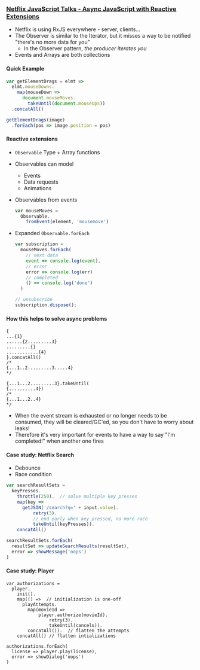 ### [Netflix JavaScript Talks - Async JavaScript with Reactive Extensions](https://www.youtube.com/watch?v=XRYN2xt11Ek)

* Netflix is using RxJS everywhere - server, clients...
* The Observer is similar to the Iterator, but it misses a way to be notified "there's no more data for you"
  * In the Observer pattern, *the producer iterates you*
* Events and Arrays are both collections

#### Quick Example

```javascript
var getElementDrags = elmt =>
  elmt.mouseDowns.
    map(mouseDown =>
      document.mouseMoves.
        takeUntil(document.mouseUps))
  .concatAll()

getElementDrags(image)
  .forEach(pos => image.position = pos)
```

#### Reactive extensions

* `Observable` Type + Array functions
* Observables can model
  * Events
  * Data requests
  * Animations
* Observables from events

  ```javascript
  var mouseMoves =
    Observable.
      fromEvent(element, 'mousemove')
  ```
* Expanded `Observable.forEach`

  ```javascript
  var subscription =
    mouseMoves.forEach(
      // next data
      event => console.log(event),
      // error
      error => console.log(err)
      // completed
      () => console.log('done')
    )

  // unsubscribe
  subscription.dispose();
  ```

#### How this helps to solve async problems

```
{
...{1}
......{2.........3}
.........{}
............{4}
}.concatAll()
/*
{...1..2.........3.....4}
*/

{...1...2.........3}.takeUntil(
{..........4})
/*
{...1...2..4}
*/
```

* When the event stream is exhausted or no longer needs to be consumed, they will be cleared/GC'ed, so you don't have to worry about leaks!
* Therefore it's very important for events to have a way to say "I'm completed!" when another one fires

#### Case study: Netflix Search

* Debounce
* Race condition

```javascript
var searchResultSets =
  keyPresses.
    throttle(250).  // solve multiple key presses
    map(key =>
      getJSON('/search?q=' + input.value).
          retry(3).
          // end early when key pressed, no more race
          takeUntil(keyPresses)).
    concatAll()

searchResultSets.forEach(
  resultSet => updateSearchResults(resultSet),
  error => showMessage('oops')
)
```

#### Case study: Player

```
var authorizations =
  player.
    init().
    map(() =>  // initialization is one-off
      playAttempts.
        map(movieId =>
            player.authorize(movieId).
                retry(3).
                takeUntil(cancels)).
        concatAll()).  // flatten the attempts
    concatAll() // flatten intializations

authorizations.forEach(
  license => player.play(license),
  error => showDialog('oops')
)
```

